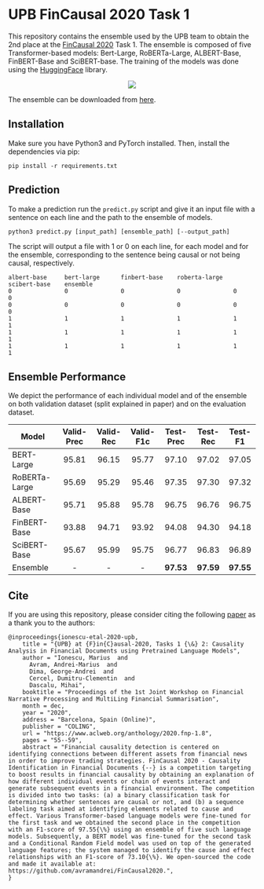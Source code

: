 # UPB FinCausal 2020 Task 1

This repository contains the ensemble used by the UPB team to obtain the 2nd place at the [FinCausal 2020](http://wp.lancs.ac.uk/cfie/fincausal2020/) Task 1. The ensemble is composed of five Transformer-based models: Bert-Large, RoBERTa-Large, ALBERT-Base, FinBERT-Base and SciBERT-base. The training of the models was done using the [HuggingFace](https://github.com/huggingface/transformers) library.

<p align="center">
  <img src="https://raw.githubusercontent.com/avramandrei/UPB-FinCausal-2020-Task-1/main/resources/Ensemble-Figure.png">
</p>

The ensemble can be downloaded from [here](https://swarm.cs.pub.ro/~ccercel/UPB-Fincausal2020-best-ensemble.zip).

## Installation

Make sure you have Python3 and PyTorch installed. Then, install the dependencies via pip:

```
pip install -r requirements.txt
```

## Prediction

To make a prediction run the `predict.py` script and give it an input file with a sentence on each line and the path to the ensemble of models.

```
python3 predict.py [input_path] [ensemble_path] [--output_path]
```

The script will output a file with 1 or 0 on each line, for each model and for the ensemble, corresponding to the sentence being causal or not being causal, respectively. 

```
albert-base     bert-large      finbert-base    roberta-large   scibert-base    ensemble        
0               0               0               0               0               0               
0               0               0               0               0               0               
1               1               1               1               1               1               
1               1               1               1               1               1               
1               1               1               1               1               1               
```

## Ensemble Performance

We depict the performance of each individual model and of the ensemble on both validation dataset (split explained in paper) and on the evaluation dataset.

| Model | Valid-Prec | Valid-Rec | Valid-F1c | Test-Prec | Test-Rec | Test-F1 |
--------| :----------: | :----------: | :----------: | :----------: | :----------: | :----------: |
BERT-Large | 95.81 | 96.15 | 95.77 | 97.10 | 97.02 | 97.05 |
RoBERTa-Large | 95.69 | 95.29 | 95.46 | 97.35 | 97.30 | 97.32 |
ALBERT-Base | 95.71 | 95.88 | 95.78 | 96.75 | 96.76 | 96.75 | 
FinBERT-Base | 93.88 | 94.71 | 93.92 | 94.08 | 94.30 | 94.18 |
SciBERT-Base | 95.67 | 95.99 | 95.75 | 96.77 | 96.83 | 96.89 | 
Ensemble | - | - | - | **97.53** | **97.59** | **97.55** |

## Cite
If you are using this repository, please consider citing the following [paper](https://www.aclweb.org/anthology/2020.fnp-1.8.pdf) as a thank you to the authors: 
```
@inproceedings{ionescu-etal-2020-upb,
    title = "{UPB} at {F}in{C}ausal-2020, Tasks 1 {\&} 2: Causality Analysis in Financial Documents using Pretrained Language Models",
    author = "Ionescu, Marius  and
      Avram, Andrei-Marius  and
      Dima, George-Andrei  and
      Cercel, Dumitru-Clementin  and
      Dascalu, Mihai",
    booktitle = "Proceedings of the 1st Joint Workshop on Financial Narrative Processing and MultiLing Financial Summarisation",
    month = dec,
    year = "2020",
    address = "Barcelona, Spain (Online)",
    publisher = "COLING",
    url = "https://www.aclweb.org/anthology/2020.fnp-1.8",
    pages = "55--59",
    abstract = "Financial causality detection is centered on identifying connections between different assets from financial news in order to improve trading strategies. FinCausal 2020 - Causality Identification in Financial Documents {--} is a competition targeting to boost results in financial causality by obtaining an explanation of how different individual events or chain of events interact and generate subsequent events in a financial environment. The competition is divided into two tasks: (a) a binary classification task for determining whether sentences are causal or not, and (b) a sequence labeling task aimed at identifying elements related to cause and effect. Various Transformer-based language models were fine-tuned for the first task and we obtained the second place in the competition with an F1-score of 97.55{\%} using an ensemble of five such language models. Subsequently, a BERT model was fine-tuned for the second task and a Conditional Random Field model was used on top of the generated language features; the system managed to identify the cause and effect relationships with an F1-score of 73.10{\%}. We open-sourced the code and made it available at: https://github.com/avramandrei/FinCausal2020.",
}
```



